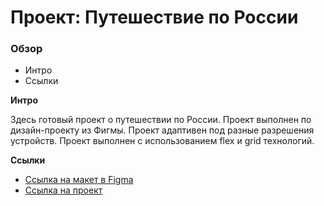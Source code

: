 # Проект: Путешествие по России

### Обзор
* Интро
* Ссылки

**Интро**

Здесь готовый проект о путешествии по России.
Проект выполнен по дизайн-проекту из Фигмы. Проект адаптивен под разные разрешения устройств.
Проект выполнен с использованием flex и grid технологий.

**Ссылки**

* [Ссылка на макет в Figma](https://www.figma.com/file/5S2WSbEFL6awjVWJ0NWL8Q/Sprint-3_-Russia-_-desktop-mobile?node-id=28503%3A0)
* [Ссылка на проект](https://nikiforovn.github.io/russian-travel/index.html)


